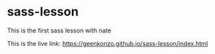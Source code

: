 # sass-lesson
This is the first sass lesson with nate 

This is the live link:  https://geenkonzo.github.io/sass-lesson/index.html
